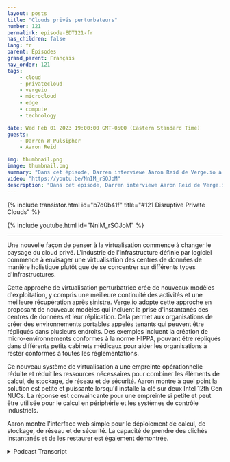 ```yaml
---
layout: posts
title: "Clouds privés perturbateurs"
number: 121
permalink: episode-EDT121-fr
has_children: false
lang: fr
parent: Épisodes
grand_parent: Français
nav_order: 121
tags:
    - cloud
    - privatecloud
    - vergeio
    - microcloud
    - edge
    - compute
    - technology

date: Wed Feb 01 2023 19:00:00 GMT-0500 (Eastern Standard Time)
guests:
    - Darren W Pulsipher
    - Aaron Reid

img: thumbnail.png
image: thumbnail.png
summary: "Dans cet épisode, Darren interviewe Aaron Reid de Verge.io à propos de leur technologie de cloud privé perturbatrice qui rend les clouds privés accessibles dans le centre de données et en périphérie."
video: "https://youtu.be/NnIM_rSOJoM"
description: "Dans cet épisode, Darren interviewe Aaron Reid de Verge.io à propos de leur technologie de cloud privé perturbatrice qui rend les clouds privés accessibles dans le centre de données et en périphérie."
---
```


<div>
{% include transistor.html id="b7d0b41f" title="#121 Disruptive Private Clouds" %}

{% include youtube.html id="NnIM_rSOJoM" %}
</div>

---

Une nouvelle façon de penser à la virtualisation commence à changer le paysage du cloud privé. L'industrie de l'infrastructure définie par logiciel commence à envisager une virtualisation des centres de données de manière holistique plutôt que de se concentrer sur différents types d'infrastructures.

Cette approche de virtualisation perturbatrice crée de nouveaux modèles d'exploitation, y compris une meilleure continuité des activités et une meilleure récupération après sinistre. Verge.io adopte cette approche en proposant de nouveaux modèles qui incluent la prise d'instantanés des centres de données et leur réplication. Cela permet aux organisations de créer des environnements portables appelés tenants qui peuvent être répliqués dans plusieurs endroits. Des exemples incluent la création de micro-environnements conformes à la norme HIPPA, pouvant être répliqués dans différents petits cabinets médicaux pour aider les organisations à rester conformes à toutes les réglementations.

Ce nouveau système de virtualisation a une empreinte opérationnelle réduite et réduit les ressources nécessaires pour combiner les éléments de calcul, de stockage, de réseau et de sécurité. Aaron montre à quel point la solution est petite et puissante lorsqu'il installe la clé sur deux Intel 12th Gen NUCs. La réponse est convaincante pour une empreinte si petite et peut être utilisée pour le calcul en périphérie et les systèmes de contrôle industriels.

Aaron montre l'interface web simple pour le déploiement de calcul, de stockage, de réseau et de sécurité. La capacité de prendre des clichés instantanés et de les restaurer est également démontrée.



<details>
<summary> Podcast Transcript </summary>

<p></p>

</details>
